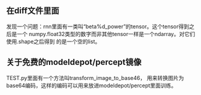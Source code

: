 ## 在diff文件里面
发现一个问题：rnn里面有一类叫“beta%d_power”的tensor。这个tensor得到之后是一个
numpy.float32类型的数字而非其他tensor一样是一个ndarray。对它们使用.shape之后得到
的是一个空的list。

## 关于免费的modeldepot/percept镜像
TEST.py里面有一个方法叫transform_image_to_base46，
用来转换图片为base64编码，这样的编码可以用来放进modeldepot/percept里面训练。